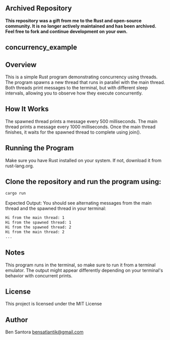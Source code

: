 ## Archived Repository

**This repository was a gift from me to the Rust and open-source community. It is no longer actively maintained and has been archived. Feel free to fork and continue development on your own.**

## concurrency_example

## Overview
This is a simple Rust program demonstrating concurrency using threads. The program spawns a new thread that runs in parallel with the main thread. Both threads print messages to the terminal, but with different sleep intervals, allowing you to observe how they execute concurrently.

## How It Works
The spawned thread prints a message every 500 milliseconds.
The main thread prints a message every 1000 milliseconds.
Once the main thread finishes, it waits for the spawned thread to complete using join().

## Running the Program
Make sure you have Rust installed on your system. If not, download it from rust-lang.org.

## Clone the repository and run the program using:
```bash
cargo run
```
Expected Output:
You should see alternating messages from the main thread and the spawned thread in your terminal:
```bash
Hi from the main thread: 1
Hi from the spawned thread: 1
Hi from the spawned thread: 2
Hi from the main thread: 2
...
```
## Notes
This program runs in the terminal, so make sure to run it from a terminal emulator.
The output might appear differently depending on your terminal's behavior with concurrent prints.

## License
This project is licensed under the MIT License

## Author
Ben Santora <bensatlantik@gmail.com>